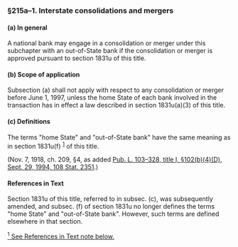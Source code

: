 ### §215a–1. Interstate consolidations and mergers ###

[]()

#### (a) In general ####

A national bank may engage in a consolidation or merger under this subchapter with an out-of-State bank if the consolidation or merger is approved pursuant to section 1831u of this title.

[]()

#### (b) Scope of application ####

Subsection (a) shall not apply with respect to any consolidation or merger before June 1, 1997, unless the home State of each bank involved in the transaction has in effect a law described in section 1831u(a)(3) of this title.

[]()

#### (c) Definitions ####

The terms "home State" and "out-of-State bank" have the same meaning as in section 1831u(f) <sup><a href="#215a-1_1_target" name="215a-1_1">1</a></sup> of this title.

(Nov. 7, 1918, ch. 209, §4, as added [Pub. L. 103–328, title I, §102(b)(4)(D), Sept. 29, 1994, 108 Stat. 2351](/statviewer.htm?volume=108&page=2351).)

#### References in Text ####

Section 1831u of this title, referred to in subsec. (c), was subsequently amended, and subsec. (f) of section 1831u no longer defines the terms "home State" and "out-of-State bank". However, such terms are defined elsewhere in that section.

[<sup>1</sup> See References in Text note below.](#215a-1_1)